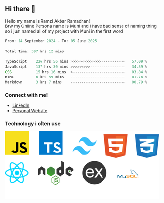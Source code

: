 ## Hi there 👋
Hello my name is Ramzi Akbar Ramadhan!\
Btw my Online Persona name is Muni and i have bad sense of naming thing so i just named all of my project with Muni in the first word
<!--START_SECTION:Muni-->

```Javascript
From: 14 September 2024 - To: 05 June 2025

Total Time: 397 hrs 12 mins

TypeScript    226 hrs 56 mins >>>>>>>>>>>>>>-----------   57.09 %
JavaScript    137 hrs 30 mins >>>>>>>>>----------------   34.59 %
CSS           15 hrs 16 mins  >------------------------   03.84 %
HTML          6 hrs 59 mins   -------------------------   01.76 %
Markdown      3 hrs 7 mins    -------------------------   00.79 %
```

<!--END_SECTION:Muni-->
### Connect with me!
* [LinkedIn](https://www.linkedin.com/in/ramzi-akbar-ramadhan-b8b05a243/)
* [Personal Website](https://www.muniporto.my.id/)
### Technology i often use
![Technology List](assets/techlist.png)
